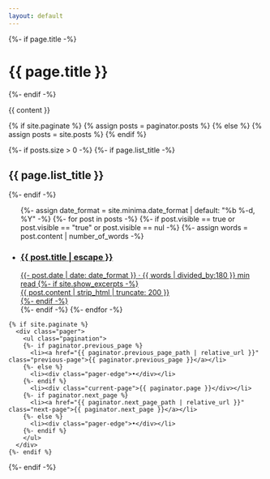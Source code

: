 ```yaml
---
layout: default
---
```

<head>
  <script src="/assets/js/post.js"></script>
</head>
<div class="home">
  {%- if page.title -%}
    <h1 class="page-heading">{{ page.title }}</h1>
  {%- endif -%}

  {{ content }}


  {% if site.paginate %}
    {% assign posts = paginator.posts %}
  {% else %}
    {% assign posts = site.posts %}
  {% endif %}


  {%- if posts.size > 0 -%}
    {%- if page.list_title -%}
      <h2 class="post-list-heading">{{ page.list_title }}</h2>
    {%- endif -%}
    <ul class="post-list">
      {%- assign date_format = site.minima.date_format | default: "%b %-d, %Y" -%}
      {%- for post in posts -%}
      {%- if post.visible == true or post.visible == "true" or post.visible == nul -%}
      {%- assign words = post.content | number_of_words -%}
      <li>
        <a class="post-link" href="{{ post.url | relative_url }}">
          <div><h3>{{ post.title | escape }}</h3></div>
          <span class="post-meta">{{- post.date | date: date_format }} &middot; {{ words | divided_by:180 }} min read</span>
          {%- if site.show_excerpts -%}
          <div class="excerpt">{{ post.content | strip_html | truncate: 200 }}</div>
          {%- endif -%}
        </a>
      </li>
      {%- endif -%}
      {%- endfor -%}
    </ul>

    {% if site.paginate %}
      <div class="pager">
        <ul class="pagination">
        {%- if paginator.previous_page %}
          <li><a href="{{ paginator.previous_page_path | relative_url }}" class="previous-page">{{ paginator.previous_page }}</a></li>
        {%- else %}
          <li><div class="pager-edge">•</div></li>
        {%- endif %}
          <li><div class="current-page">{{ paginator.page }}</div></li>
        {%- if paginator.next_page %}
          <li><a href="{{ paginator.next_page_path | relative_url }}" class="next-page">{{ paginator.next_page }}</a></li>
        {%- else %}
          <li><div class="pager-edge">•</div></li>
        {%- endif %}
        </ul>
      </div>
    {%- endif %}

  {%- endif -%}

</div>